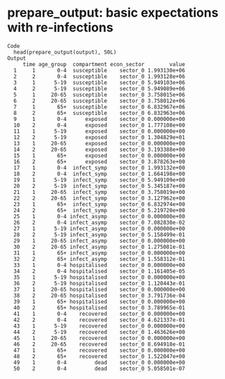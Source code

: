 # prepare_output: basic expectations with re-infections

    Code
      head(prepare_output(output), 50L)
    Output
         time age_group  compartment econ_sector        value
      1     1       0-4  susceptible    sector_0 1.993130e+06
      2     2       0-4  susceptible    sector_0 1.993128e+06
      3     1      5-19  susceptible    sector_0 5.949103e+06
      4     2      5-19  susceptible    sector_0 5.949089e+06
      5     1     20-65  susceptible    sector_0 3.758015e+06
      6     2     20-65  susceptible    sector_0 3.758012e+06
      7     1       65+  susceptible    sector_0 6.832967e+06
      8     2       65+  susceptible    sector_0 6.832963e+06
      9     1       0-4      exposed    sector_0 0.000000e+00
      10    2       0-4      exposed    sector_0 1.777108e+00
      11    1      5-19      exposed    sector_0 0.000000e+00
      12    2      5-19      exposed    sector_0 1.304829e+01
      13    1     20-65      exposed    sector_0 0.000000e+00
      14    2     20-65      exposed    sector_0 3.193388e+00
      15    1       65+      exposed    sector_0 0.000000e+00
      16    2       65+      exposed    sector_0 3.878263e+00
      17    1       0-4  infect_symp    sector_0 1.993132e+00
      18    2       0-4  infect_symp    sector_0 1.664198e+00
      19    1      5-19  infect_symp    sector_0 5.949109e+00
      20    2      5-19  infect_symp    sector_0 5.345187e+00
      21    1     20-65  infect_symp    sector_0 3.758019e+00
      22    2     20-65  infect_symp    sector_0 3.127962e+00
      23    1       65+  infect_symp    sector_0 6.832974e+00
      24    2       65+  infect_symp    sector_0 5.219720e+00
      25    1       0-4 infect_asymp    sector_0 0.000000e+00
      26    2       0-4 infect_asymp    sector_0 7.082830e-02
      27    1      5-19 infect_asymp    sector_0 0.000000e+00
      28    2      5-19 infect_asymp    sector_0 5.158499e-01
      29    1     20-65 infect_asymp    sector_0 0.000000e+00
      30    2     20-65 infect_asymp    sector_0 1.275081e-01
      31    1       65+ infect_asymp    sector_0 0.000000e+00
      32    2       65+ infect_asymp    sector_0 1.558312e-01
      33    1       0-4 hospitalised    sector_0 0.000000e+00
      34    2       0-4 hospitalised    sector_0 1.161405e-05
      35    1      5-19 hospitalised    sector_0 0.000000e+00
      36    2      5-19 hospitalised    sector_0 1.120443e-01
      37    1     20-65 hospitalised    sector_0 0.000000e+00
      38    2     20-65 hospitalised    sector_0 3.791736e-04
      39    1       65+ hospitalised    sector_0 0.000000e+00
      40    2       65+ hospitalised    sector_0 3.789965e-01
      41    1       0-4    recovered    sector_0 0.000000e+00
      42    2       0-4    recovered    sector_0 4.621337e-01
      43    1      5-19    recovered    sector_0 0.000000e+00
      44    2      5-19    recovered    sector_0 1.463626e+00
      45    1     20-65    recovered    sector_0 0.000000e+00
      46    2     20-65    recovered    sector_0 8.694918e-01
      47    1       65+    recovered    sector_0 0.000000e+00
      48    2       65+    recovered    sector_0 1.522047e+00
      49    1       0-4         dead    sector_0 0.000000e+00
      50    2       0-4         dead    sector_0 5.058501e-07

